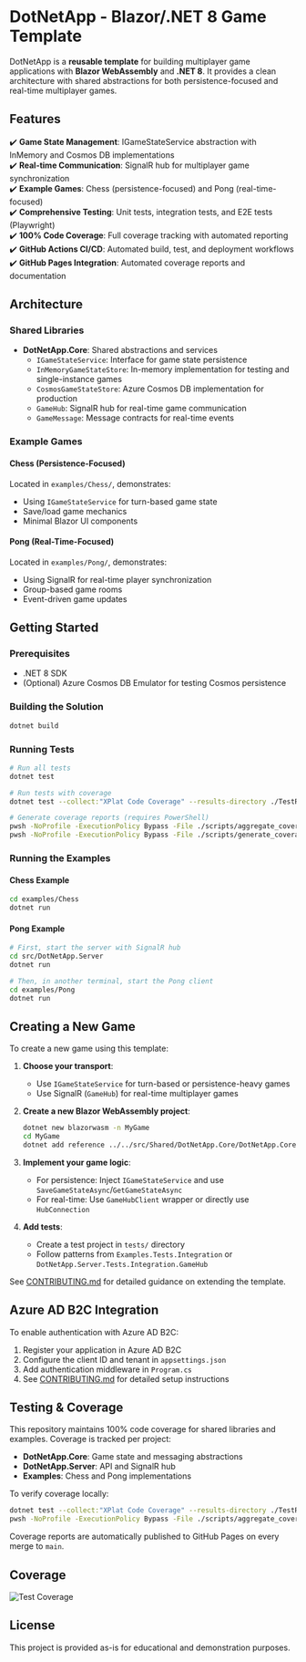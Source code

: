 # DotNetApp - Blazor/.NET 8 Game Template

DotNetApp is a **reusable template** for building multiplayer game applications with **Blazor WebAssembly** and **.NET 8**. It provides a clean architecture with shared abstractions for both persistence-focused and real-time multiplayer games.

## Features

✔️ **Game State Management**: IGameStateService abstraction with InMemory and Cosmos DB implementations  
✔️ **Real-time Communication**: SignalR hub for multiplayer game synchronization  
✔️ **Example Games**: Chess (persistence-focused) and Pong (real-time-focused)  
✔️ **Comprehensive Testing**: Unit tests, integration tests, and E2E tests (Playwright)  
✔️ **100% Code Coverage**: Full coverage tracking with automated reporting  
✔️ **GitHub Actions CI/CD**: Automated build, test, and deployment workflows  
✔️ **GitHub Pages Integration**: Automated coverage reports and documentation  

## Architecture

### Shared Libraries

- **DotNetApp.Core**: Shared abstractions and services
  - `IGameStateService`: Interface for game state persistence
  - `InMemoryGameStateStore`: In-memory implementation for testing and single-instance games
  - `CosmosGameStateStore`: Azure Cosmos DB implementation for production
  - `GameHub`: SignalR hub for real-time game communication
  - `GameMessage`: Message contracts for real-time events

### Example Games

#### Chess (Persistence-Focused)
Located in `examples/Chess/`, demonstrates:
- Using `IGameStateService` for turn-based game state
- Save/load game mechanics
- Minimal Blazor UI components

#### Pong (Real-Time-Focused)
Located in `examples/Pong/`, demonstrates:
- Using SignalR for real-time player synchronization
- Group-based game rooms
- Event-driven game updates

## Getting Started

### Prerequisites

- .NET 8 SDK
- (Optional) Azure Cosmos DB Emulator for testing Cosmos persistence

### Building the Solution

```bash
dotnet build
```

### Running Tests

```bash
# Run all tests
dotnet test

# Run tests with coverage
dotnet test --collect:"XPlat Code Coverage" --results-directory ./TestResults

# Generate coverage reports (requires PowerShell)
pwsh -NoProfile -ExecutionPolicy Bypass -File ./scripts/aggregate_coverage.ps1
pwsh -NoProfile -ExecutionPolicy Bypass -File ./scripts/generate_coverage_html.ps1
```

### Running the Examples

#### Chess Example
```bash
cd examples/Chess
dotnet run
```

#### Pong Example
```bash
# First, start the server with SignalR hub
cd src/DotNetApp.Server
dotnet run

# Then, in another terminal, start the Pong client
cd examples/Pong
dotnet run
```

## Creating a New Game

To create a new game using this template:

1. **Choose your transport**:
   - Use `IGameStateService` for turn-based or persistence-heavy games
   - Use SignalR (`GameHub`) for real-time multiplayer games

2. **Create a new Blazor WebAssembly project**:
   ```bash
   dotnet new blazorwasm -n MyGame
   cd MyGame
   dotnet add reference ../../src/Shared/DotNetApp.Core/DotNetApp.Core.csproj
   ```

3. **Implement your game logic**:
   - For persistence: Inject `IGameStateService` and use `SaveGameStateAsync`/`GetGameStateAsync`
   - For real-time: Use `GameHubClient` wrapper or directly use `HubConnection`

4. **Add tests**:
   - Create a test project in `tests/` directory
   - Follow patterns from `Examples.Tests.Integration` or `DotNetApp.Server.Tests.Integration.GameHub`

See [CONTRIBUTING.md](./CONTRIBUTING.md) for detailed guidance on extending the template.

## Azure AD B2C Integration

To enable authentication with Azure AD B2C:

1. Register your application in Azure AD B2C
2. Configure the client ID and tenant in `appsettings.json`
3. Add authentication middleware in `Program.cs`
4. See [CONTRIBUTING.md](./CONTRIBUTING.md) for detailed setup instructions

## Testing & Coverage

This repository maintains 100% code coverage for shared libraries and examples. Coverage is tracked per project:

- **DotNetApp.Core**: Game state and messaging abstractions
- **DotNetApp.Server**: API and SignalR hub
- **Examples**: Chess and Pong implementations

To verify coverage locally:
```bash
dotnet test --collect:"XPlat Code Coverage" --results-directory ./TestResults
pwsh -NoProfile -ExecutionPolicy Bypass -File ./scripts/aggregate_coverage.ps1
```

Coverage reports are automatically published to GitHub Pages on every merge to `main`.

## Coverage

![Test Coverage](https://hutchisonkim.github.io/dot-net-app/coverage-summary.svg)

## License

This project is provided as-is for educational and demonstration purposes.
